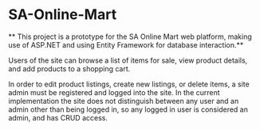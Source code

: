# SA-Online-Mart
 
 ** This project is a prototype for the SA Online Mart web platform, making use of ASP.NET and using Entity Framework for database interaction.**
 
 Users of the site can browse a list of items for sale, view product details, and add products to a shopping cart.

In order to edit product listings, create new listings, or delete items, a site admin must be registered and logged into the site. In the current implementation the site does not distinguish between any user and an admin other than being logged in, so any logged in user is considered an admin, and has CRUD access.

